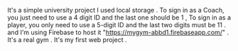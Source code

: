 It's a simple university project
I used local storage .
To sign in as a Coach, you just need to use a 4 digit ID and the last one should be 1 ,
To sign in as a player, you only need to use a 5-digit ID and the last two digits must be 11 .
and I'm using Firebase to host it "https://mygym-abbd1.firebaseapp.com/" .
It's a real gym .
It's my first web project .
